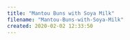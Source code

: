 ```yaml
---
title: "Mantou Buns with Soya Milk"
filename: "Mantou-Buns-with-Soya-Milk"
created: 2020-02-02 12:33:50
---
```

